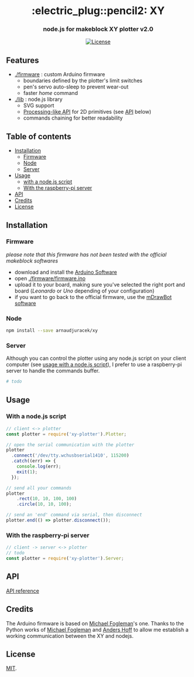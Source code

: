 <h1 align="center">:electric_plug::pencil2: XY</h1>
<h3 align="center">node.js for makeblock XY plotter v2.0</h3>

<div align="center">
  <!-- License -->
  <a href="https://raw.githubusercontent.com/arnaudjuracek/xy/master/LICENSE">
    <img src="https://img.shields.io/badge/license-MIT-blue.svg?style=flat-square" alt="License" />
  </a>
</div>


## Features
- [./firmware](https://github.com/arnaudjuracek/xy/tree/master/firmware) : custom Arduino firmware
  - boundaries defined by the plotter's limit switches
  - pen's servo auto-sleep to prevent wear-out
  - faster _home_ command
- [./lib](https://github.com/arnaudjuracek/xy/tree/master/lib) : node.js library
  - SVG support
  - [Processing-like API](https://processing.org/reference/) for 2D primitives (see [API](#api) below)
  - commands chaining for better readability

## Table of contents
- [Installation](#installation)
  - [Firmware](#firmware)
  - [Node](#node)
  - [Server](#server)
- [Usage](#usage)
  - [with a node.js script](#with-a-nodejs-script)
  - [With the raspberry-pi server](#with-the-raspberry-pi-server)
- [API](#api)
- [Credits](#credits)
- [License](#license)

## Installation

### Firmware
_please note that this firmware has not been tested with the official makeblock softwares_
- download and install the [Arduino Software](https://www.arduino.cc/en/Main/Software)
- open [./firmware/firmware.ino](https://github.com/arnaudjuracek/xy/tree/master/firmware/firmware.ino)
- upload it to your board, making sure you've selected the right port and board (_Leonardo_ or _Uno_ depending of your configuration)
- if you want to go back to the official firmware, use the [mDrawBot software](https://github.com/Makeblock-official/mDrawBot)

### Node
```sh
npm install --save arnaudjuracek/xy
```

### Server
Although you can control the plotter using any node.js script on your client computer (see [usage with a node.js script](#with-a-nodejs-script)), I prefer to use a raspberry-pi server to handle the commands buffer.
```sh
# todo
```

## Usage

### With a node.js script
```js
// client <-> plotter
const plotter = require('xy-plotter').Plotter;

// open the serial communication with the plotter
plotter
  .connect('/dev/tty.wchusbserial1410', 115200)
  .catch((err) => {
    console.log(err);
    exit(1);
  });

// send all your commands
plotter
    .rect(10, 10, 100, 100)
    .circle(10, 10, 100);

// send an 'end' command via serial, then disconnect
plotter.end(() => plotter.disconnect());
```

### With the raspberry-pi server
```js
// client -> server <-> plotter
// todo
const plotter = require('xy-plotter').Server;
```

## API
[API reference](wiki/API-Reference)


## Credits
The Arduino firmware is based on [Michael Fogleman](https://github.com/fogleman/xy)'s one. 
Thanks to the Python works of [Michael Fogleman](https://github.com/fogleman/xy) and [Anders Hoff](https://github.com/inconvergent/) to allow me establish a working communication between the XY and nodejs.

## License

[MIT](https://tldrlegal.com/license/mit-license).
